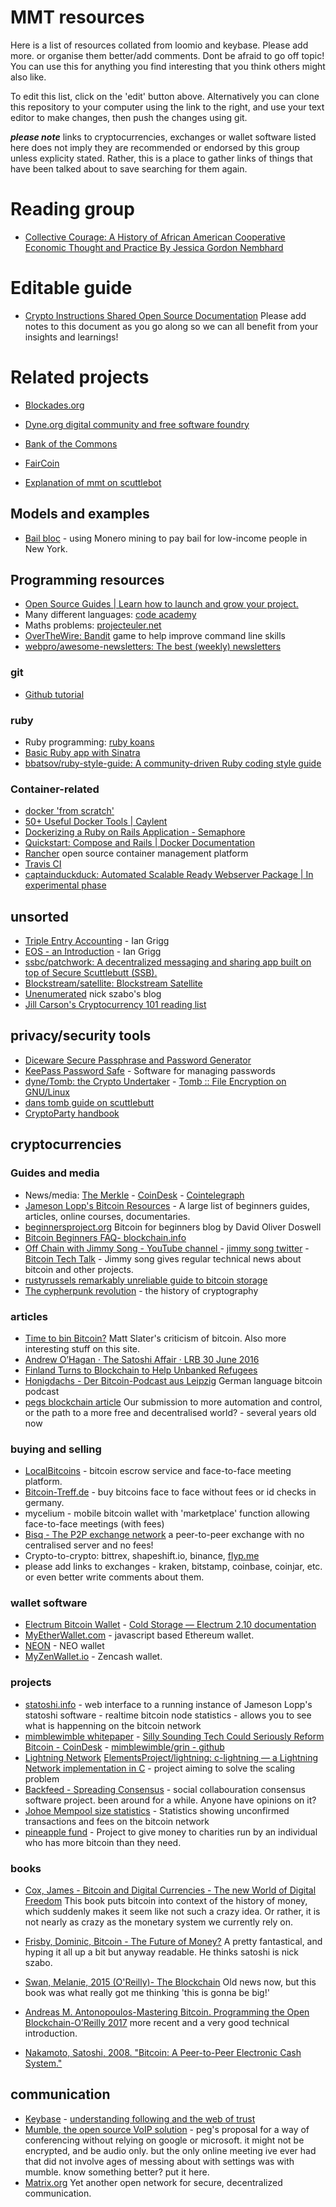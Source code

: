 
# MMT resources

Here is a list of resources collated from loomio and keybase.  Please add more.  or organise them better/add comments.  Dont be afraid to go off topic!  You can use this for anything you find interesting that you think others might also like.

To edit this list, click on the 'edit' button above.  Alternatively you can clone this repository to your computer using the link to the right, and use your text editor to make changes, then push the changes using git.  

***please note*** links to cryptocurrencies, exchanges or wallet software listed here does not imply they are recommended or endorsed by this group unless explicity stated.  Rather, this is a place to gather links of things that have been talked about to save searching for them again.  

# Reading group

* [Collective Courage: A History of African American Cooperative Economic Thought and Practice By Jessica Gordon Nembhard](http://ameba.ehion.com/download/Jessica_Gordon_Nembhard-Collective_courage.pdf) 

# Editable guide

* [Crypto Instructions Shared Open Source Documentation](https://hackmd.io/s/ryu1mKfXf) Please add notes to this document as you go along so we can all benefit from your insights and learnings!

# Related projects

* [Blockades.org](http://blockades.org/)
* [Dyne.org digital community and free software foundry](https://www.dyne.org/)
* [Bank of the Commons](https://bankofthecommons.coop/who-we-are/)
* [FairCoin](https://fair.coop/faircoin/)

* [Explanation of mmt on scuttlebot](https://viewer.scuttlebot.io/%25Vxdim9E7D8JHERHKLc6T0qMHcd2Bw9cG58Mb8Z0xpdQ%3D.sha256)
## Models and examples

* [Bail bloc](https://bailbloc.thenewinquiry.com/about.html) - using Monero mining to pay bail for low-income people in New York.

## Programming resources

* [Open Source Guides | Learn how to launch and grow your project.](https://opensource.guide/)
* Many different languages: [code academy](https://www.codecademy.com/)
* Maths problems: [projecteuler.net](https://projecteuler.net/)
* [OverTheWire: Bandit](http://overthewire.org/wargames/bandit/) game to help improve command line skills
* [webpro/awesome-newsletters: The best (weekly) newsletters](https://github.com/webpro/awesome-newsletters)

### git 

* [Github tutorial](https://try.github.io/levels/1/challenges/1)

### ruby 

* Ruby programming: [ruby koans](https://github.com/CUNY-TAP/ruby-koans)
* [Basic Ruby app with Sinatra](https://github.com/wegotcoders/wgc_groundwork)
* [bbatsov/ruby-style-guide: A community-driven Ruby coding style guide](https://github.com/bbatsov/ruby-style-guide)

### Container-related

* [docker 'from scratch'](https://embano1.github.io/post/scratch/)
* [50+ Useful Docker Tools | Caylent](http://caylent.com/50-useful-docker-tools/)
* [Dockerizing a Ruby on Rails Application - Semaphore](https://semaphoreci.com/community/tutorials/dockerizing-a-ruby-on-rails-application)
* [Quickstart: Compose and Rails | Docker Documentation](https://docs.docker.com/compose/rails/)
* [Rancher](http://rancher.com/) open source container management platform
* [Travis CI](https://travis-ci.org/)
* [captainduckduck: Automated Scalable Ready Webserver Package | In experimental phase](https://github.com/githubsaturn/captainduckduck/)

## unsorted

* [Triple Entry Accounting](http://iang.org/papers/triple_entry.html) - Ian Grigg
* [EOS - an Introduction](http://iang.org/papers/EOS_An_Introduction.pdf) - Ian Grigg
* [ssbc/patchwork: A decentralized messaging and sharing app built on top of Secure Scuttlebutt (SSB).](https://github.com/ssbc/patchwork)
* [Blockstream/satellite: Blockstream Satellite](https://github.com/Blockstream/satellite)
* [Unenumerated](http://unenumerated.blogspot.de/) nick szabo's blog
* [Jill Carson's Cryptocurrency 101 reading list](https://medium.com/@jillcarlson/cryptocurrency-101-4f141c00ff00)

## privacy/security tools

* [Diceware Secure Passphrase and Password Generator](https://www.rempe.us/diceware/#eff)
* [KeePass Password Safe](https://keepass.info/) - Software for managing passwords
* [dyne/Tomb: the Crypto Undertaker](https://github.com/dyne/Tomb) - [Tomb :: File Encryption on GNU/Linux](https://www.dyne.org/software/tomb/)
* [dans tomb guide on scuttlebutt](https://viewer.scuttlebot.io/%25S9KShHdAxUKhhLQxVf9R8fVcU4RdzfJZ06w8fmRLkOE%3D.sha256)
* [CryptoParty handbook](https://www.cryptoparty.in/learn/handbook)

## cryptocurrencies

### Guides and media

* News/media:  [The Merkle](https://themerkle.com/) - [CoinDesk](http://www.coindesk.com/) - [Cointelegraph](https://cointelegraph.com/) 
* [Jameson Lopp's Bitcoin Resources](http://lopp.net/bitcoin.html) - A large list of beginners guides, articles, online courses, documentaries. 
* [beginnersproject.org](https://beginnersproject.org/) Bitcoin for beginners blog by David Oliver Doswell
* [Bitcoin Beginners FAQ- blockchain.info](https://blockchain.info/wallet/bitcoin-faq)
* [Off Chain with Jimmy Song - YouTube channel ](https://www.youtube.com/channel/UCEFJVYNiPp8xeIUyfaPCPQw) - [jimmy song twitter](https://twitter.com/jimmysong?s=09) - [Bitcoin Tech Talk](https://bitcointechtalk.com/) - Jimmy song gives regular technical news about bitcoin and other projects.  
* [rustyrussels remarkably unreliable guide to bitcoin storage](https://github.com/rustyrussell/bitcoin-storage-guide)
* [The cypherpunk revolution](http://projects.csmonitor.com/cypherpunk) - the history of cryptography

### articles

* [Time to bin Bitcoin?](http://matslats.net/time-to-bin-bitcoin) Matt Slater's criticism of bitcoin.  Also more interesting stuff on this site.
* [Andrew O’Hagan · The Satoshi Affair · LRB 30 June 2016](https://www.lrb.co.uk/v38/n13/andrew-ohagan/the-satoshi-affair)
* [Finland Turns to Blockchain to Help Unbanked Refugees](https://www.cryptocoinsnews.com/finns-turn-to-blockchain-to-help-unbanked-refugees-enter-the-digital-economy/)
* [Honigdachs - Der Bitcoin-Podcast aus Leipzig](https://coinspondent.de/news-nachrichten/bitcoin-podcasts/honigdachs-der-bitcoin-podcast-aus-leipzig/) German language bitcoin podcast
* [pegs blockchain article](http://ehion.com/~ameba/site/blockchain/) Our submission to more automation and control, or the path to a more free and decentralised world? - several years old now

### buying and selling

* [LocalBitcoins](https://localbitcoins.com/) - bitcoin escrow service and face-to-face meeting platform.
* [Bitcoin-Treff.de](http://bitcoin-treff.de/) - buy bitcoins face to face without fees or id checks in germany.
* mycelium - mobile bitcoin wallet with 'marketplace' function allowing face-to-face meetings (with fees)
* [Bisq - The P2P exchange network](https://bisq.network/) a peer-to-peer exchange with no centralised server and no fees!    
* Crypto-to-crypto:  bittrex, shapeshift.io, binance, [flyp.me](https://flyp.me) 
* please add links to exchanges - kraken, bitstamp, coinbase, coinjar, etc.  or even better write comments about them.

### wallet software

* [Electrum Bitcoin Wallet](https://electrum.org/#home) - [Cold Storage — Electrum 2.10 documentation](http://docs.electrum.org/en/latest/coldstorage.html#create-a-watching-only-version-of-your-wallet) 
* [MyEtherWallet.com](https://www.myetherwallet.com/) - javascript based Ethereum wallet.
* [NEON](http://neonwallet.com/) - NEO wallet
* [MyZenWallet.io](https://myzenwallet.io/) - Zencash wallet.

### projects

* [statoshi.info](https://statoshi.info/) - web interface to a running instance of Jameson Lopp's statoshi software - realtime bitcoin node statistics - allows you to see what is happenning on the bitcoin network
* [mimblewimble whitepaper](https://download.wpsoftware.net/bitcoin/wizardry/mimblewimble.txt) - [Silly Sounding Tech Could Seriously Reform Bitcoin - CoinDesk](https://www.coindesk.com/mimblewimble-silly-sounding-tech-seriously-reform-bitcoin/) - [mimblewimble/grin - github](https://github.com/mimblewimble/grin/blob/master/doc/intro.md)
* [Lightning Network](http://lightning.network/) [ElementsProject/lightning: c-lightning — a Lightning Network implementation in C](https://github.com/ElementsProject/lightning) - project aiming to solve the scaling problem
* [Backfeed - Spreading Consensus](http://backfeed.cc/) - social collabouration consensus software project.  been around for a while.  Anyone have opinions on it?
* [Johoe Mempool size statistics](https://jochen-hoenicke.de/queue/#24h) - Statistics showing unconfirmed transactions and fees on the bitcoin network
* [pineapple fund](https://pineapplefund.org/) - Project to give money to charities run by an individual who has more bitcoin than they need.

### books

* [Cox, James - Bitcoin and Digital Currencies - The new World of Digital Freedom](http://gen.lib.rus.ec/book/index.php?md5=31EF53C1A9F74CCD3C2CC2B9F1474AC2) This book puts bitcoin into context of the history of money, which suddenly makes it seem like not such a crazy idea.  Or rather, it is not nearly as crazy as the monetary system we currently rely on. 

* [Frisby, Dominic, Bitcoin - The Future of Money?](http://gen.lib.rus.ec/book/index.php?md5=81336BF1C30AB56903ADE8222898E40F)  A pretty fantastical, and hyping it all up a bit but anyway readable.  He thinks satoshi is nick szabo.

* [Swan, Melanie, 2015 (O'Reilly)- The Blockchain](http://gen.lib.rus.ec/book/index.php?md5=B95D1E4464D572D397F0F60C47553391) Old news now, but this book was what really got me thinking 'this is gonna be big!'

* [Andreas M. Antonopoulos-Mastering Bitcoin. Programming the Open Blockchain-O’Reilly 2017](http://gen.lib.rus.ec/book/index.php?md5=C145F63D1B1DFCAFE4FB668EE1870D43) more recent and a very good technical introduction.

* [Nakamoto, Satoshi, 2008. "Bitcoin: A Peer-to-Peer Electronic Cash System."](http://Bitcoin.org/Bitcoin.pdf)

## communication

* [Keybase](https://keybase.io/) - [understanding following and the web of trust](https://keybase.io/docs/server_security/following)
* [Mumble, the open source VoIP solution](https://wiki.mumble.info/wiki/Main_Page) - peg's proposal for a way of conferencing without relying on google or microsoft.  it might not be encrypted, and be audio only.  but the only online meeting ive ever had that did not involve ages of messing about with settings was with mumble.  know something better?  put it here.
* [Matrix.org](https://matrix.org/)  Yet another open network for secure, decentralized communication.
